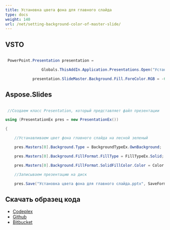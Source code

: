 ```yaml
---
title: Установка цвета фона для главного слайда
type: docs
weight: 140
url: /net/setting-background-color-of-master-slide/
---
```


## **VSTO**
``` csharp

 PowerPoint.Presentation presentation =

                Globals.ThisAddIn.Application.Presentations.Open("Установка цвета фона для главного слайда.ppt", Office.MsoTriState.msoFalse, Office.MsoTriState.msoFalse, Office.MsoTriState.msoTrue);

            presentation.SlideMaster.Background.Fill.ForeColor.RGB = -654262273;

``` 
## **Aspose.Slides**
``` csharp

 //Создаем класс Presentation, который представляет файл презентации

using (PresentationEx pres = new PresentationEx())

{

	//Устанавливаем цвет фона главного слайда на лесной зеленый

	pres.Masters[0].Background.Type = BackgroundTypeEx.OwnBackground;

	pres.Masters[0].Background.FillFormat.FillType = FillTypeEx.Solid;

	pres.Masters[0].Background.FillFormat.SolidFillColor.Color = Color.ForestGreen;

	//Записываем презентацию на диск

	pres.Save("Установка цвета фона для главного слайда.pptx", SaveFormat.Pptx);

``` 
## **Скачать образец кода**
- [Codeplex](https://asposevsto.codeplex.com/downloads/get/787342)
- [Github](https://github.com/aspose-slides/Aspose.Slides-for-.NET/releases/download/AsposeSlidesVsVSTOv1.1/Setting.Background.color.of.Master.Slide.Aspose.Slides.zip)
- [Bitbucket](https://bitbucket.org/asposemarketplace/aspose-for-vsto/downloads/Setting%20Background%20color%20of%20Master%20Slide%20\(Asose.Slides\).zip)